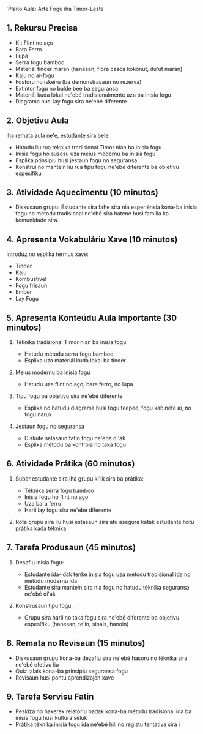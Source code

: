 'Plano Aula: Arte Fogu iha Timor-Leste

## 1. Rekursu Precisa

- Kit Flint no aço
- Bara Ferro
- Lupa
- Serra fogu bamboo
- Materiál tinder maran (hanesan, fibra casca kokonut, du'ut maran)
- Kaju no ai-fogu
- Fosforu no iskeiru (ba demonstrasaun no rezerva)
- Extintor fogu no balde bee ba seguransa
- Materiál kuda lokal ne'ebé tradisionalmente uza ba inisia fogu
- Diagrama husi lay fogu sira ne'ebé diferente

## 2. Objetivu Aula

Iha remata aula ne'e, estudante sira bele:
- Hatudu liu rua téknika tradisional Timor nian ba inisia fogu
- Inisia fogu ho susesu uza meius modernu ba inisia fogu
- Esplika prinsipiu husi jestaun fogu no seguransa
- Konstrui no mantein liu rua tipu fogu ne'ebé diferente ba objetivu espesífiku

## 3. Atividade Aquecimentu (10 minutos)

- Diskusaun grupu: Estudante sira fahe sira nia esperiénsia kona-ba inisia fogu no métodu tradisional ne'ebé sira hatene husi família ka komunidade sira.

## 4. Apresenta Vokabuláriu Xave (10 minutos)

Introduz no esplika termus xave:
- Tinder
- Kaju
- Kombustivel
- Fogu frisaun
- Ember
- Lay Fogu

## 5. Apresenta Konteúdu Aula Importante (30 minutos)

1. Téknika tradisional Timor nian ba inisia fogu
   - Hatudu métodu serra fogu bamboo
   - Esplika uza materiál kuda lokal ba tinder

2. Meius modernu ba inisia fogu
   - Hatudu uza flint no aço, bara ferro, no lupa

3. Tipu fogu ba objetivu sira ne'ebé diferente
   - Esplika no hatudu diagrama husi fogu teepee, fogu kabinete ai, no fogu naruk

4. Jestaun fogu no seguransa
   - Diskute selasaun fatin fogu ne'ebé di'ak
   - Esplika métodu ba kontrola no taka fogu

## 6. Atividade Prátika (60 minutos)

1. Subar estudante sira iha grupu ki'ik sira ba prátika:
   - Téknika serra fogu bamboo
   - Inisia fogu ho flint no aço
   - Uza bara ferro
   - Harii lay fogu sira ne'ebé diferente

2. Rota grupu sira liu husi estasaun sira atu asegura katak estudante hotu prátika kada téknika

## 7. Tarefa Produsaun (45 minutos)

1. Desafiu inisia fogu:
   - Estudante ida-idak tenke inisia fogu uza métodu tradisional ida no métodu modernu ida
   - Estudante sira mantein sira nia fogu no hatudu téknika seguransa ne'ebé di'ak

2. Konstrusaun tipu fogu:
   - Grupu sira harii no taka fogu sira ne'ebé diferente ba objetivu espesífiku (hanesan, te'in, sinais, hanoin)

## 8. Remata no Revisaun (15 minutos)

- Diskusaun grupu kona-ba dezafiu sira ne'ebé hasoru no téknika sira ne'ebé efetivu liu
- Quiz lalais kona-ba prinsipiu seguransa fogu
- Revisaun husi pontu aprendizajen xave

## 9. Tarefa Servisu Fatin

- Peskiza no hakerek relatóriu badak kona-ba métodu tradisional ida ba inisia fogu husi kultura seluk
- Prátika téknika inisia fogu ida ne'ebé hili no registu tentativa sira i